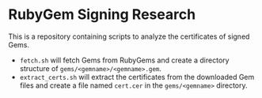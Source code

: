 RubyGem Signing Research
========================

This is a repository containing scripts to analyze the certificates of signed Gems.

* `fetch.sh` will fetch Gems from RubyGems and create a directory structure of `gems/<gemname>/<gemname>.gem`.
* `extract_certs.sh` will extract the certificates from the downloaded Gem files and create a file named `cert.cer`
    in the `gems/<gemname>` directory.

